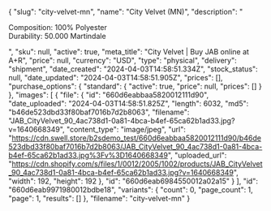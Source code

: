 {
  "slug": "city-velvet-mn",
  "name": "City Velvet (MN)",
  "description": "<p>Composition: 100% Polyester<br>Durability: 50.000 Martindale</p>",
  "sku": null,
  "active": true,
  "meta_title": "City Velvet | Buy JAB online at A+R",
  "price": null,
  "currency": "USD",
  "type": "physical",
  "delivery": "shipment",
  "date_created": "2024-04-03T14:58:51.334Z",
  "stock_status": null,
  "date_updated": "2024-04-03T14:58:51.905Z",
  "prices": [],
  "purchase_options": {
    "standard": {
      "active": true,
      "price": null,
      "prices": []
    }
  },
  "images": [
    {
      "file": {
        "id": "660d6eabbaa5820012111d90",
        "date_uploaded": "2024-04-03T14:58:51.825Z",
        "length": 6032,
        "md5": "b46de523dbd33f80baf7016b7d2b8063",
        "filename": "JAB_CityVelvet_90_4ac738d1-0a81-4bca-b4ef-65ca62b1ad33.jpg?v=1640668349",
        "content_type": "image/jpeg",
        "url": "https://cdn.swell.store/b2sdemo_test/660d6eabbaa5820012111d90/b46de523dbd33f80baf7016b7d2b8063/JAB_CityVelvet_90_4ac738d1-0a81-4bca-b4ef-65ca62b1ad33.jpg%3Fv%3D1640668349",
        "uploaded_url": "https://cdn.shopify.com/s/files/1/0012/2005/1002/products/JAB_CityVelvet_90_4ac738d1-0a81-4bca-b4ef-65ca62b1ad33.jpg?v=1640668349",
        "width": 192,
        "height": 192
      },
      "id": "660d6eab6984550012a02a15"
    }
  ],
  "id": "660d6eab9971980012bdbe18",
  "variants": {
    "count": 0,
    "page_count": 1,
    "page": 1,
    "results": []
  },
  "filename": "city-velvet-mn"
}